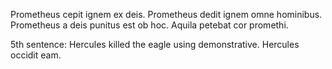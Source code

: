 
Prometheus cepit ignem ex deis.
Prometheus dedit ignem omne hominibus.
Prometheus a deis punitus est ob hoc.
Aquila petebat cor promethi. 

5th sentence: Hercules killed the eagle using demonstrative. 
Hercules occidit eam.
